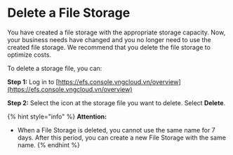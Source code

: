# Delete a File Storage

You have created a file storage with the appropriate storage capacity. Now, your business needs have changed and you no longer need to use the created file storage. We recommend that you delete the file storage to optimize costs.

To delete a storage file, you can:

**Step 1:** Log in to [https://efs.console.vngcloud.vn/overview](https://efs.console.vngcloud.vn/overview)

**Step 2:** Select the icon at the storage file you want to delete. Select **Delete**.

{% hint style="info" %}
**Attention:**

* When a File Storage is deleted, you cannot use the same name for 7 days. After this period, you can create a new File Storage with the same name.
{% endhint %}
